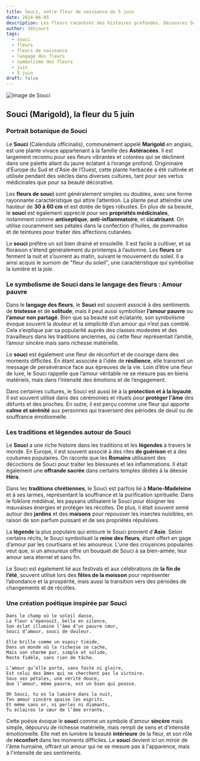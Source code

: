 ```yaml
---
title: Souci, votre fleur de naissance du 5 juin
date: 2024-06-05
description: Les fleurs racontent des histoires profondes. Découvrez Souci, votre fleur de naissance du 5 juin, ses symboles et récits fascinants. Plongez dans sa signification et son langage unique dans l'art floral.
author: 365jours
tags:
  - souci
  - fleurs
  - fleurs de naissance
  - langage des fleurs
  - symbolisme des fleurs
  - juin
  - 5 juin
draft: false
---
```



![Image de Souci](https://cdn.pixabay.com/photo/2023/03/07/18/56/marigold-7836281_1280.jpg#center)


## Souci (Marigold), la fleur du 5 juin

### Portrait botanique de Souci

Le **Souci** (Calendula officinalis), communément appelé **Marigold** en anglais, est une plante vivace appartenant à la famille des **Astéracées**. Il est largement reconnu pour ses fleurs vibrantes et colorées qui se déclinent dans une palette allant du jaune éclatant à l’orange profond. Origininaire d'Europe du Sud et d'Asie de l’Ouest, cette plante herbacée a été cultivée et utilisée pendant des siècles dans diverses cultures, tant pour ses vertus médicinales que pour sa beauté décorative.

Les **fleurs de souci** sont généralement simples ou doubles, avec une forme rayonnante caractéristique qui attire l’attention. La plante peut atteindre une hauteur de **30 à 60 cm** et est dotée de tiges robustes. En plus de sa beauté, le **souci** est également apprécié pour ses **propriétés médicinales**, notamment comme **antiseptique**, **anti-inflammatoire**, et **cicatrisant**. On utilise couramment ses pétales dans la confection d’huiles, de pommades et de teintures pour traiter des affections cutanées.

Le **souci** préfère un sol bien drainé et ensoleillé. Il est facile à cultiver, et sa floraison s'étend généralement du printemps à l’automne. Les **fleurs** se ferment la nuit et s’ouvrent au matin, suivant le mouvement du soleil. Il a ainsi acquis le surnom de "fleur du soleil", une caractéristique qui symbolise la lumière et la joie.

### Le symbolisme de Souci dans le langage des fleurs : Amour pauvre

Dans le **langage des fleurs**, le **Souci** est souvent associé à des sentiments de **tristesse** et de **solitude**, mais il peut aussi symboliser **l’amour pauvre** ou **l’amour non partagé**. Bien que sa beauté soit éclatante, son symbolisme évoque souvent la douleur et la simplicité d’un amour qui n’est pas comblé. Cela s’explique par sa popularité auprès des classes modestes et des travailleurs dans les traditions anciennes, où cette fleur représentait l’amitié, l’amour sincère mais sans richesse matérielle.

Le **souci** est également une fleur de réconfort et de courage dans des moments difficiles. En étant associée à l’idée de **résilience**, elle transmet un message de persévérance face aux épreuves de la vie. Loin d’être une fleur de luxe, le Souci rappelle que l’amour véritable ne se mesure pas en biens matériels, mais dans l’intensité des émotions et de l’engagement.

Dans certaines cultures, le Souci est aussi lié à la **protection et à la loyauté**. Il est souvent utilisé dans des cérémonies et rituels pour **protéger l'âme** des défunts et des proches. En outre, il est perçu comme une fleur qui apporte **calme et sérénité** aux personnes qui traversent des périodes de deuil ou de souffrance émotionnelle.

### Les traditions et légendes autour de Souci

Le **Souci** a une riche histoire dans les traditions et les **légendes** à travers le monde. En Europe, il est souvent associé à des rites **de guérison** et à des coutumes populaires. On raconte que les **Romains** utilisaient des décoctions de Souci pour traiter les blessures et les inflammations. Il était également une **offrande sacrée** dans certains temples dédiés à la déesse **Héra**.

Dans les **traditions chrétiennes**, le Souci est parfois lié à **Marie-Madeleine** et à ses larmes, représentant la souffrance et la purification spirituelle. Dans le folklore médiéval, les paysans utilisaient le Souci pour éloigner les mauvaises énergies et protéger les récoltes. De plus, il était souvent semé autour des **jardins** et des **maisons** pour repousser les insectes nuisibles, en raison de son parfum puissant et de ses propriétés répulsives.

La **légende** la plus populaire qui entoure le Souci provient d'**Asie**. Selon certains récits, le Souci symbolisait la **reine des fleurs**, étant offert en gage d’amour par les courtisans et les amoureux. L'une des croyances populaires veut que, si un amoureux offre un bouquet de Souci à sa bien-aimée, leur amour sera éternel et sans fin.

Le Souci est également lié aux festivals et aux célébrations de **la fin de l’été**, souvent utilisé lors des **fêtes de la moisson** pour représenter l’abondance et la prospérité, mais aussi la transition vers des périodes de changements et de récoltes.

### Une création poétique inspirée par Souci

```
Dans le champ où le soleil danse,
La fleur s’épanouit, belle en silence,
Son éclat illumine l’âme d’un pauvre cœur,
Souci d’amour, souci de douleur.

Elle brille comme un espoir timide,
Dans un monde où la richesse se cache,
Mais son charme pur, simple et solide,
Reste fidèle, sans rien de tâche.

L’amour qu’elle porte, sans faste ni gloire,
Est celui des âmes qui ne cherchent pas la victoire.
Sous ses pétales, une vérité douce,
Que l’amour, même pauvre, est un bien qui pousse.

Oh Souci, tu es la lumière dans la nuit,
Ton amour sincère apaise les esprits.
Et même sans or, ni perles ni diamants,
Tu éclaires le cœur de l’âme errante.
```

Cette poésie évoque le **souci** comme un symbole d'amour **sincère** mais simple, dépourvu de richesse matérielle, mais rempli de sens et d'intensité émotionnelle. Elle met en lumière la beauté **intérieure** de la fleur, et son rôle de **réconfort** dans les moments difficiles. Le **souci** devient ici un miroir de l'âme humaine, offrant un amour qui ne se mesure pas à l'apparence, mais à l'intensité de ses sentiments.

